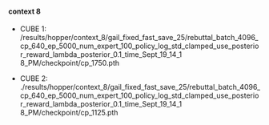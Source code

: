 #### context 8

- CUBE 1: /results/hopper/context_8/gail_fixed_fast_save_25/rebuttal_batch_4096_cp_640_ep_5000_num_expert_100_policy_log_std_clamped_use_posterior_reward_lambda_posterior_0.1_time_Sept_19_14_1
8_PM/checkpoint/cp_1750.pth

- CUBE 2: ./results/hopper/context_8/gail_fixed_fast_save_25/rebuttal_batch_4096_cp_640_ep_5000_num_expert_100_policy_log_std_clamped_use_posterior_reward_lambda_posterior_0.1_time_Sept_19_14_1
8_PM/checkpoint/cp_1125.pth
